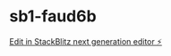 # sb1-faud6b

[Edit in StackBlitz next generation editor ⚡️](https://stackblitz.com/~/github.com/rishisasanala/sb1-faud6b)